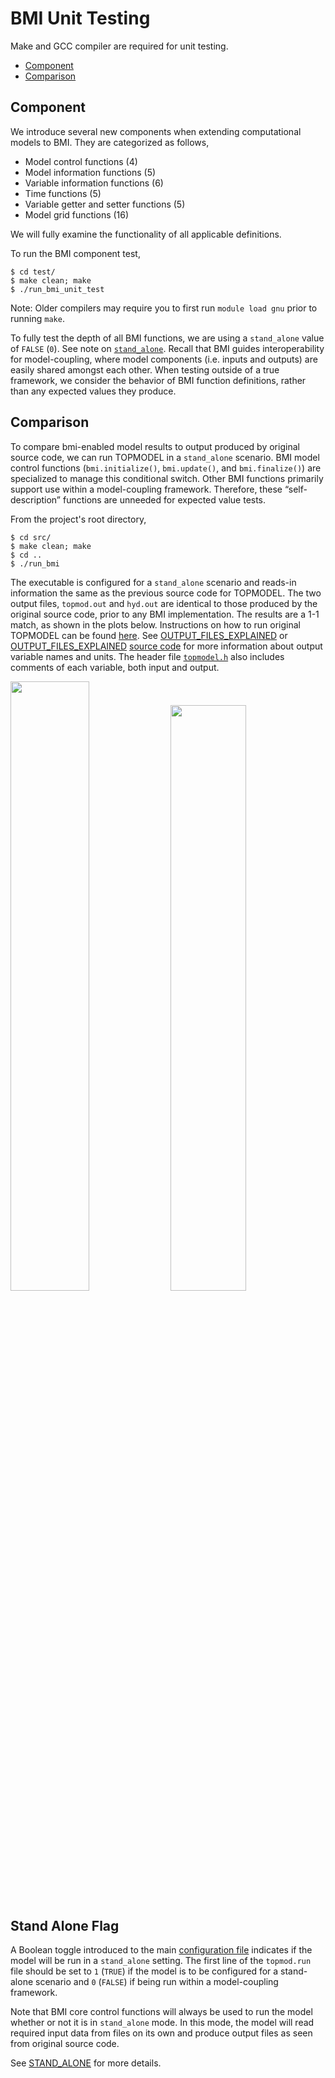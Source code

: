 # BMI Unit Testing
Make and GCC compiler are required for unit testing.
- [Component](#component)
- [Comparison](#comparison)

## Component 
We introduce several new components when extending computational models to BMI.  They are categorized as follows,  
- Model control functions (4)
- Model information functions (5)
- Variable information functions (6)
- Time functions (5)
- Variable getter and setter functions (5)
- Model grid functions (16)

We will fully examine the functionality of all applicable definitions.

To run the BMI component test, 
```
$ cd test/
$ make clean; make
$ ./run_bmi_unit_test
``` 
Note: Older compilers may require you to first run `module load gnu` prior to running `make`.

To fully test the depth of all BMI functions, we are using a `stand_alone` value of `FALSE` (`0`).  See note on [`stand_alone`](#stand-alone-flag).
Recall that BMI guides interoperability for model-coupling, where model components (i.e. inputs and outputs) are easily shared amongst each other.
When testing outside of a true framework, we consider the behavior of BMI function definitions, rather than any expected values they produce. 

## Comparison
To compare bmi-enabled model results to output produced by original source code, we can run TOPMODEL in a `stand_alone` scenario. 
BMI model control functions (`bmi.initialize()`, `bmi.update()`, and `bmi.finalize()`) are specialized to manage this conditional switch. 
Other BMI functions primarily support use within a model-coupling framework.
Therefore, these “self-description” functions are unneeded for expected value tests.

From the project's root directory,
```
$ cd src/
$ make clean; make
$ cd ..
$ ./run_bmi
```
The executable is configured for a `stand_alone` scenario and reads-in information the same as the previous source code for TOPMODEL.
The two output files, `topmod.out` and `hyd.out` are identical to those produced by the original source code, prior to any BMI implementation.
The results are a 1-1 match, as shown in the plots below.
Instructions on how to run original TOPMODEL can be found [here](../refs/original_code_c/README.1ST).
See [OUTPUT_FILES_EXPLAINED](../docs/OUTPUT_FILES_EXPLAINED.md) or [OUTPUT_FILES_EXPLAINED](../docs/OUTPUT_FILES_EXPLAINED.md) [source code](../refs/original_code_c/tmod9502.c) for more information about output variable names and units.
The header file [`topmodel.h`](../include/topmodel.h) also includes comments of each variable, both input and output.  

<img src="https://github.com/madMatchstick/topmodel/blob/doc-update-bmi-v2.0/docs/img/bmi_topmod_compare_hyd.png" width=50% height=50%> <img src="https://github.com/madMatchstick/topmodel/blob/doc-update-bmi-v2.0/docs/img/bmi_topmod_compare_scatter.png" width=49% height=49%>

## Stand Alone Flag
A Boolean toggle introduced to the main [configuration file](./data/topmod_unit_test.run) indicates if the model will be run in a `stand_alone` setting.
The first line of the `topmod.run` file should be set to `1` (`TRUE`) if the model is to be configured for a stand-alone scenario and `0` (`FALSE`) if being run within a model-coupling framework.

Note that BMI core control functions will always be used to run the model whether or not it is in `stand_alone` mode.
In this mode, the model will read required input data from files on its own and produce output files as seen from original source code.

See [STAND_ALONE](../docs/STAND_ALONE.md) for more details. 
